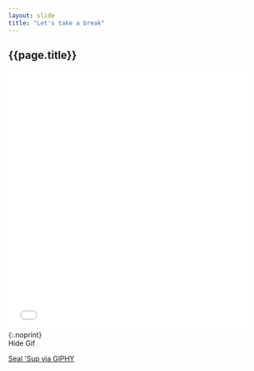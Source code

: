 ```yaml
---
layout: slide
title: "Let's take a break"
---
```


## {{page.title}}

<iframe src="//giphy.com/embed/ypqHf6pQ5kQEg" width="480" height="525"
frameBorder="0" class="giphy-embed" allowFullScreen></iframe>
{:.noprint}

<div class="hide-gif">
Hide Gif
</div>

<p class="notes"><a href="http://giphy.com/gifs/ypqHf6pQ5kQEg">Seal
'Sup via GIPHY</a></p>

